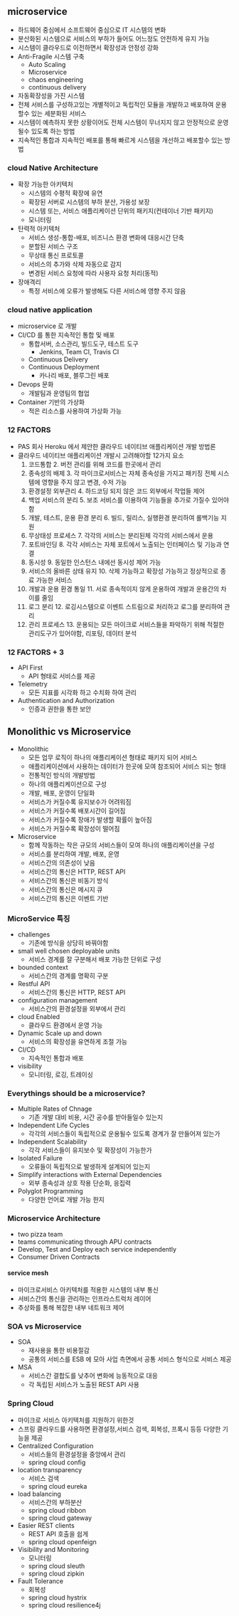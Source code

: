 ## microservice

* 하드웨어 중심에서 소프트웨어 중심으로 IT 시스템의 변화
* 분산화된 시스템으로 서비스의 부하가 들어도 어느정도 안전하게 유지 가능
* 시스템이 클라우드로 이전하면서 확장성과 안정성 강화
* Anti-Fragile 시스템 구축
  * Auto Scaling
  * Microservice
  * chaos engineering
  * continuous delivery
* 자동확장성을 가진 시스템
* 전체 서비스를 구성하고있는 개별적이고 독립적인 모듈을 개발하고 배포하여 운용할수 있는 세분화된 서비스
* 시스템이 예측하지 못한 상황이어도 전체 시스템이 무너지지 않고 안정적으로 운영될수 있도록 하는 방법
* 지속적인 통합과 지속적인 배포를 통해 빠르게 시스템을 개선하고 배포할수 있는 방법

### cloud Native Architecture

* 확장 가능한 아키텍처
  * 시스템의 수평적 확장에 유연
  * 확장된 서버로 시스템의 부하 분산, 가용성 보장
  * 시스템 또는, 서비스 애플리케이션 단위의 패키지(컨테이너 기반 패키지)
  * 모니터링
* 탄력적 아키텍처
  * 서비스 생성-통합-배포, 비즈니스 환경 변화에 대응시간 단축
  * 분할된 서비스 구조
  * 무상태 통신 프로토콜
  * 서비스의 추가와 삭제 자동으로 감지
  * 변경된 서비스 요청에 따라 사용자 요청 처리(동적)
* 장애격리
  * 특정 서비스에 오류가 발생해도 다른 서비스에 영향 주지 않음

### cloud native application

* microservice 로 개발
* CI/CD 를 통한 지속적인 통합 및 배포
  * 통합서버, 소스관리, 빌드도구, 테스트 도구
    * Jenkins, Team CI, Travis CI
  * Continuous Delivery
  * Continuous Deployment
    * 카나리 배포, 블루그린 배포
* Devops 문화
  * 개발팀과 운영팀의 협업
* Container 기반의 가상화
  * 적은 리소스를 사용하여 가상화 가능

### 12 FACTORS

* PAS 회사 Heroku 에서 제안한 클라우드 네이티브 애플리케이션 개발 방법론
* 클라우드 네이티브 애플리케이션 개발시 고려해야할 12가지 요소
  1. 코드통합
     2. 버전 관리를 위해 코드를 한곳에서 관리
  2. 종속성의 배제
     3. 각 마이크로서비스는 자체 종속성을 가지고 패키징 전체 시스템에 영향을 주지 않고 변경, 수저 가능
  3. 환경설정 외부관리
     4. 하드코딩 되지 않은 코드 외부에서 작업들 제어
  4. 백업 서비스의 분리
     5. 보조 서비스를 이용하여 기능들을 추가로 가질수 있어야함
  5. 개발, 테스트, 운용 환경 분리
     6. 빌드, 릴리스, 실행환경 분리하여 롤백기능 지원 
  6. 무상태성 프로세스
     7. 각각의 서비스는 분리된체 각각의 서비스에서 운용
  7. 포트바인딩
     8. 각각 서비스는 자체 포트에서 노출되는 인터페이스 및 기능과 연결
  8. 동시성
     9. 동일한 인스턴스 내에선 동시성 제어 가능
  9. 서비스의 올바른 상태 유지
     10. 삭제 가능하고 확장성 가능하고 정상적으로 종료 가능한 서비스
  10. 개발과 운용 환경 통일
      11. 서로 종속적이지 않게 운용하여 개발과 운용간의 차이를 줄임
  11. 로그 분리
      12. 로깅시스템으로 이벤트 스트림으로 처리하고 로그를 분리하여 관리
  12. 관리 프로세스
      13. 운용되는 모든 마이크로 서비스들을 파악하기 위해 적절한 관리도구가 있어야함, 리포팅, 데이터 분석

### 12 FACTORS + 3

* API First
  * API 형태로 서비스를 제공
* Telemetry
  * 모든 지표를 시각화 하고 수치화 하여 관리
* Authentication and Authorization
  * 인증과 권한을 통한 보안

## Monolithic vs Microservice

* Monolithic
  * 모든 업무 로직이 하나의 애플리케이션 형태로 패키지 되어 서비스
  * 애플리케이션에서 사용하는 데이터가 한곳에 모여 참조되어 서비스 되는 형태
  * 전통적인 방식의 개발방법
  * 하나의 애플리케이션으로 구성
  * 개발, 배포, 운영이 단일화
  * 서비스가 커질수록 유지보수가 어려워짐
  * 서비스가 커질수록 배포시간이 길어짐
  * 서비스가 커질수록 장애가 발생할 확률이 높아짐
  * 서비스가 커질수록 확장성이 떨어짐
* Microservice
  * 함께 작동하는 작은 규모의 서비스들이 모여 하나의 애플리케이션을 구성 
  * 서비스를 분리하여 개발, 배포, 운영
  * 서비스간의 의존성이 낮음
  * 서비스간의 통신은 HTTP, REST API
  * 서비스간의 통신은 비동기 방식
  * 서비스간의 통신은 메시지 큐
  * 서비스간의 통신은 이벤트 기반

### MicroService 특징

* challenges
  * 기존에 방식을 상당히 바꿔야함
* small well chosen deployable units
  * 서비스 경계를 잘 구분해서 배포 가능한 단위로 구성
* bounded context
  * 서비스간의 경계를 명확히 구분
* Restful API
  * 서비스간의 통신은 HTTP, REST API
* configuration management
  * 서비스간의 환경설정을 외부에서 관리
* cloud Enabled
  * 클라우드 환경에서 운영 가능
* Dynamic Scale up and down
  * 서비스의 확장성을 유연하게 조절 가능
* CI/CD
  * 지속적인 통합과 배포
* visibility
  * 모니터링, 로깅, 트레이싱

### Everythings should be a microservice?

* Multiple Rates of Chnage
  * 기존 개발 대비 비용, 시간 공수를 받아들일수 있는지
* Independent Life Cycles
  * 각각의 서비스들이 독립적으로 운용될수 있도록 경계가 잘 만들어져 있는가
* Independent Scalability
  * 각각 서비스들이 유지보수 및 확장성이 가능한가
* Isolated Failure
  * 오류들이 독립적으로 발생하게 설계되어 있는지
* Simplify interactions with External Dependencies
  * 외부 종속성과 상호 작용 단순화, 응집력
* Polyglot Programming
  * 다양한 언어로 개발 가능 한지

### Microservice Architecture

* two pizza team
* teams communicating through APU contracts
* Develop, Test and Deploy each service independently
* Consumer Driven Contracts

#### service mesh

* 마이크로서비스 아키텍처를 적용한 시스템의 내부 통신
* 서비스간의 통신을 관리하는 인프라스트럭처 레이어
* 추상화를 통해 복잡한 내부 네트워크 제어

### SOA vs Microservice

* SOA
  * 재사용을 통한 비용절감
  * 공통의 서비스를 ESB 에 모아 사업 측면에서 공통 서비스 형식으로 서비스 제공
* MSA
  * 서비스간 결합도를 낮추어 변화에 능동적으로 대응
  * 각 독립된 서비스가 노출된 REST API 사용

### Spring Cloud

* 마이크로 서비스 아키텍처를 지원하기 위한것
* 스프링 클라우드를 사용하면 환경설정,서비스 검색, 회복성, 프록시 등등 다양한 기능을 제공
* Centralized Configuration
  * 서비스들의 환경설정을 중앙에서 관리
  * spring cloud config
* location transparency
  * 서비스 검색
  * spring cloud eureka
* load balancing
  * 서비스간의 부하분산
  * spring cloud ribbon
  * spring cloud gateway
* Easier REST clients
  * REST API 호출을 쉽게
  * spring cloud openfeign
* Visibility and Monitoring
  * 모니터링
  * spring cloud sleuth
  * spring cloud zipkin
* Fault Tolerance
  * 회복성
  * spring cloud hystrix
  * spring cloud resilience4j